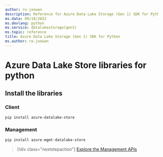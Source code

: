 ```yaml
---
author: ro-joowan
description: Reference for Azure Data Lake Storage (Gen 1) SDK for Python
ms.data: 09/19/2022
ms.devlang: python
ms.service: datalakestorage(gen1)
ms.topic: reference
title: Azure Data Lake Storage (Gen 1) SDK for Python
ms.author: ro-joowan
---
```

# Azure Data Lake Store libraries for python

## Install the libraries
### Client

```bash
pip install azure-datalake-store
```

### Management

```bash
pip install azure-mgmt-datalake-store
```
> [!div class="nextstepaction"]
> [Explore the Management APIs](/python/api/overview/azure/datalakestore/management)